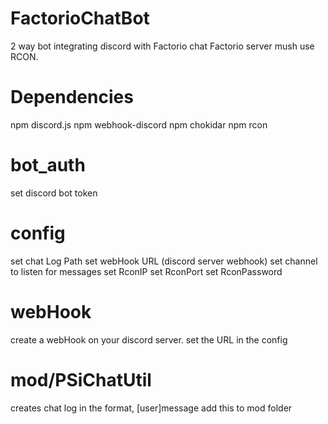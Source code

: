 # FactorioChatBot
2 way bot integrating discord with Factorio chat
Factorio server mush use RCON.

# Dependencies
npm discord.js
npm webhook-discord
npm chokidar
npm rcon

# bot_auth
set discord bot token

# config
set chat Log Path
set webHook URL (discord server webhook)
set channel to listen for messages
set RconIP
set RconPort
set RconPassword

# webHook
create a webHook on your discord server.
set the URL in the config

# mod/PSiChatUtil
creates chat log in the format, [user]message
add this to mod folder


